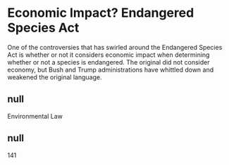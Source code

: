# Economic Impact? Endangered Species Act

One of the controversies that has swirled around the Endangered Species Act is whether or not it considers economic impact when determining whether or not a species is endangered. The original did not consider economy, but Bush and Trump administrations have whittled down and weakened the original language. 

## null

Environmental Law

## null

141
